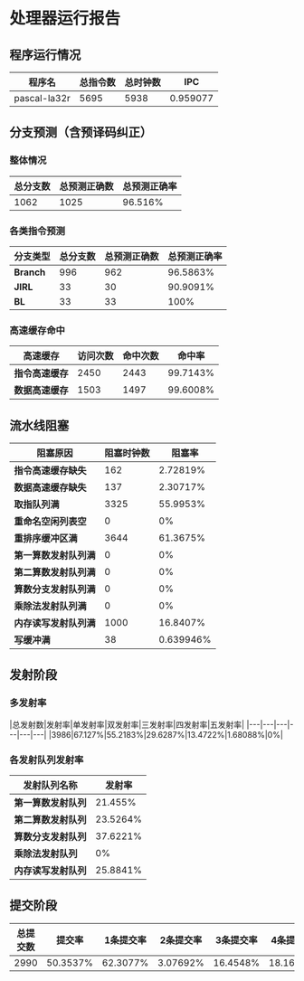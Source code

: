 # 处理器运行报告
## 程序运行情况
|程序名|总指令数|总时钟数|IPC|
|---|---|---|---|
|pascal-la32r|5695|5938|0.959077|

## 分支预测（含预译码纠正）
### 整体情况
|总分支数|总预测正确数|总预测正确率|
|---|---|---|
|1062|1025|96.516%|

### 各类指令预测
|分支类型|总分支数|总预测正确数|总预测正确率|
|---|---|---|---|
|**Branch**| 996 | 962 | 96.5863%|
|**JIRL**| 33 | 30 | 90.9091%|
|**BL**| 33 | 33 | 100%|

### 高速缓存命中
|高速缓存|访问次数|命中次数|命中率|
|---|---|---|---|
|**指令高速缓存**| 2450 | 2443 | 99.7143%|
|**数据高速缓存**| 1503 | 1497 | 99.6008%|
## 流水线阻塞
|阻塞原因|阻塞时钟数|阻塞率|
|---|---|---|
|**指令高速缓存缺失**| 162 | 2.72819%|
|**数据高速缓存缺失**| 137 | 2.30717%|
|**取指队列满**| 3325 | 55.9953%|
|**重命名空闲列表空**|0 | 0%|
|**重排序缓冲区满**|3644 | 61.3675%|
|**第一算数发射队列满**|0 | 0%|
|**第二算数发射队列满**|0 | 0%|
|**算数分支发射队列满**|0 | 0%|
|**乘除法发射队列满**|0 | 0%|
|**内存读写发射队列满**|1000 | 16.8407%|
|**写缓冲满**|38 | 0.639946%|

## 发射阶段
### 多发射率
|总发射数|发射率|单发射率|双发射率|三发射率|四发射率|五发射率|
|---|---|---|---|---|---|
|3986|67.127%|55.2183%|29.6287%|13.4722%|1.68088%|0%|

### 各发射队列发射率
|发射队列名称|发射率|
|---|---|
|**第一算数发射队列**|21.455%|
|**第二算数发射队列**|23.5264%|
|**算数分支发射队列**|37.6221%|
|**乘除法发射队列**|0%|
|**内存读写发射队列**|25.8841%|

## 提交阶段
|总提交数|提交率|1条提交率|2条提交率|3条提交率|4条提交率|
|---|---|---|---|---|---|
|2990|50.3537%|62.3077%|3.07692%|16.4548%|18.1605%|
